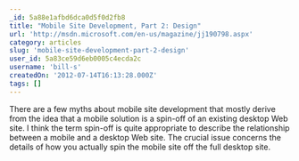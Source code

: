 ```yaml
---
_id: 5a88e1afbd6dca0d5f0d2fb8
title: "Mobile Site Development, Part 2: Design"
url: 'http://msdn.microsoft.com/en-us/magazine/jj190798.aspx'
category: articles
slug: 'mobile-site-development-part-2-design'
user_id: 5a83ce59d6eb0005c4ecda2c
username: 'bill-s'
createdOn: '2012-07-14T16:13:28.000Z'
tags: []
---
```


There are a few myths about mobile site development that mostly derive from the idea that a mobile solution is a spin-off of an existing desktop Web site. I think the term spin-off is quite appropriate to describe the relationship between a mobile and a desktop Web site. The crucial issue concerns the details of how you actually spin the mobile site off the full desktop site.
